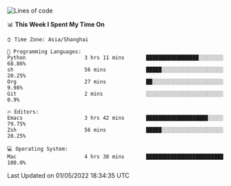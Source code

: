 <!--START_SECTION:waka-->
![Lines of code](https://img.shields.io/badge/From%20Hello%20World%20I%27ve%20Written-22%20Thousand%20lines%20of%20code-blue)

📊 **This Week I Spent My Time On** 

```text
⌚︎ Time Zone: Asia/Shanghai

💬 Programming Languages: 
Python                   3 hrs 11 mins       █████████████████░░░░░░░░   68.86% 
sh                       56 mins             █████░░░░░░░░░░░░░░░░░░░░   20.25% 
Org                      27 mins             ██░░░░░░░░░░░░░░░░░░░░░░░   9.98% 
Git                      2 mins              ░░░░░░░░░░░░░░░░░░░░░░░░░   0.9%

🔥 Editors: 
Emacs                    3 hrs 42 mins       ████████████████████░░░░░   79.75% 
Zsh                      56 mins             █████░░░░░░░░░░░░░░░░░░░░   20.25%

💻 Operating System: 
Mac                      4 hrs 38 mins       █████████████████████████   100.0%

```


 Last Updated on 01/05/2022 18:34:35 UTC
<!--END_SECTION:waka-->
